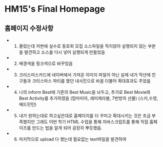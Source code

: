 # HM15's Final Homepage
## 홈페이지 수정사항
  - 1. 몰랐는데 저번에 실수로 동호회 모집 소스파일을 적지않아 실행되지 않는 부분을 발견하고 소스를 다시 넣어 실행되게 만들었음
  - 2. 배경색을 핑크색으로 바꾸었음
  - 3. 크리스마스카드에 네이버에서 가져온 이미지 파일이 아닌 실제 내가 작년에 친구들과 크리스마스 파티를 했던 내사진으로 바꿈 더불어 확대효과도 주었음
  - 4. 나의 inform Best에 기존의 Best Music을 놔두고, 추가로 Best Movie와 Best Activity를 추가하였음
    (맘마미아, 레미제라블, 7번방의 선물)
    (스키,수영,배드민턴)
  - 5. 내가 원하는대로 하고싶은대로 홈페이지를 더 꾸미고 확대시키는 것은 조금 부족했지만 그래도 이번 학기 HTML 수업을 통해 자바스크립트를 통해 직접 홈페이즈를 만드는 법을 알게 되어 굉장히 뿌듯했음.  
  - 6. 마지막으로 upload 다 했는데 필요없는 text파일을 발견하여 
